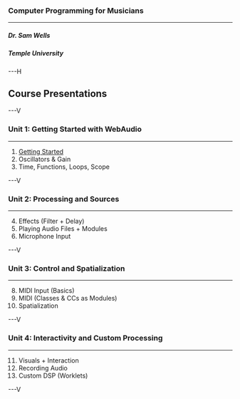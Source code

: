 ### Computer Programming for Musicians

---
##### Dr. Sam Wells
##### Temple University
---H
<!-- .slide: id="presentations" -->
## Course Presentations

---V
<!-- .slide: id="presentations.Unit.1" -->
### Unit 1: Getting Started with WebAudio

---
1. [Getting Started](presentations/week1.html)
2. Oscillators & Gain
3. Time, Functions, Loops, Scope

---V

<!-- .slide: id="presentations.Unit.2" -->
### Unit 2: Processing and Sources

---
4. Effects (Filter + Delay)
5. Playing Audio Files + Modules
6. Microphone Input

---V

### Unit 3: Control and Spatialization

---
8. MIDI Input (Basics)
9. MIDI (Classes & CCs as Modules)
10. Spatialization

---V
### Unit 4: Interactivity and Custom Processing

---
11. Visuals + Interaction
12. Recording Audio
13. Custom DSP (Worklets)

---V